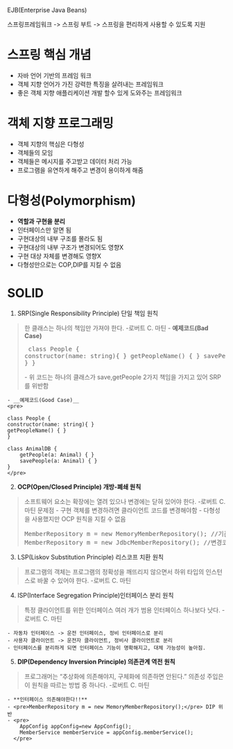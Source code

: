 EJB(Enterprise Java Beans)

스프링프레임워크 -> 
스프링 부트 -> 스프링을 편리하게 사용할 수 있도록 지원

# 스프링 핵심 개념 
- 자바 언어 기반의 프레임 워크
- 객체 지향 언어가 가진 강력한 특징을 살려내는 프레임워크
- 좋은 객체 지향 애플리케이션 개발 할수 있게 도와주는 프레임워크

# 객체 지향 프로그래밍
- 객체 지향의 핵심은 다형성
- 객체들의 모임
- 객체들은 메시지를 주고받고 데이터 처리 가능
- 프로그램을 유연하게 해주고 변경이 용이하게 해줌

# 다형성(Polymorphism)
- **역할과 구현을 분리**
- 인터페이스만 알면 됨
- 구현대상의 내부 구조를 몰라도 됨
- 구현대상의 내부 구조가 변경되어도 영향X
- 구현 대상 자체를 변경해도 영향X
- 다형성만으로는 COP,DIP를 지킬 수 없음

# SOLID
1. SRP(Single Responsibility Principle) 단일 책임 원칙
> 한 클래스는 하나의 책임만 가져야 한다. -로버트 C. 마틴 
    - __예제코드(Bad Case)__
    <pre>
    class People {
    constructor(name: string){ }
    getPeopleName() { }
    savePeople(a: Animal) { }
    }
    </pre>
        - 위 코드는 하나의 클래스가 save,getPeople 2가지 책임을 가지고 있어 SRP를 위반함
    
    - __예제코드(Good Case)__
    <pre>
    
    class People {
    constructor(name: string){ }
    getPeopleName() { }
    }
    
    class AnimalDB {
        getPeople(a: Animal) { }
        savePeople(a: Animal) { }
    }
    </pre>
    
    

2. **OCP(Open/Closed Principle) 개방-폐쇄 원칙**
> 소프트웨어 요소는 확장에는 열려 있으나 변경에는 닫혀 있어야 한다. -로버트 C. 마틴
    문제점
      - 구현 객체를 변경하려면 클라이언트 코드를 변경해야함
      - 다형성을 사용했지만 OCP 원칙을 지킬 수 없음
      <pre>
      MemberRepository m = new MemoryMemberRepository(); //기존코드
      MemberRepository m = new JdbcMemberRepository(); //변경코드
      </pre>
3. LSP(Liskov Substitution Principle) 리스코프 치환 원칙
> 프로그램의 객체는 프로그램의 정확성을 깨뜨리지 않으면서 하위 타입의 인스턴스로 바꿀 수 있어야 한다. -로버트 C. 마틴


4. ISP(Interface Segregation Principle)인터페이스 분리 원칙
> 특정 클라이언트를 위한 인터페이스 여러 개가 범용 인터페이스 하나보다 낫다. -로버트 C. 마틴

    - 자동차 인터페이스 -> 운전 인터페이스, 정비 인터페이스로 분리
    - 사용자 클라이언트 -> 운전자 클라이언트, 정비사 클라이언트로 분리
    - 인터페이스를 분리하게 되면 인터페이스 기능이 명확해지고, 대체 가능성이 높아짐.

5. **DIP(Dependency Inversion Principle) 의존관계 역전 원칙**
> 프로그래머는 “추상화에 의존해야지, 구체화에 의존하면 안된다.” 의존성 주입은 이 원칙을 따르는 방법 중 하나다. -로버트 C. 마틴

    - **인터페이스 의존해야한다!!**
    - <pre>MemberRepository m = new MemoryMemberRepository();</pre> DIP 위반
    - <pre> 
        AppConfig appConfig=new AppConfig();
        MemberService memberService = appConfig.memberService();
      </pre>




  
